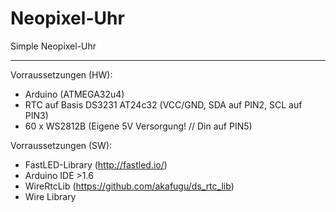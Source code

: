 Neopixel-Uhr
============

Simple Neopixel-Uhr

--------
Vorraussetzungen (HW):
- Arduino (ATMEGA32u4)
- RTC auf Basis DS3231 AT24c32 (VCC/GND, SDA auf PIN2, SCL auf PIN3)
- 60 x WS2812B (Eigene 5V Versorgung! // Din auf PIN5)

Vorraussetzungen (SW):
- FastLED-Library (http://fastled.io/)
- Arduino IDE >1.6
- WireRtcLib (https://github.com/akafugu/ds_rtc_lib)
- Wire Library
